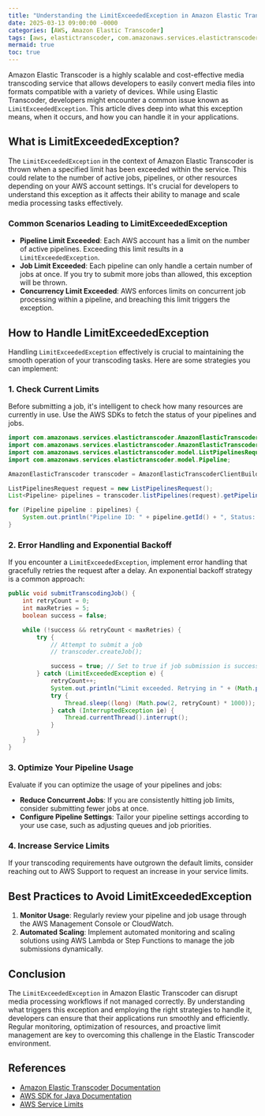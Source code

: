```yaml
---
title: "Understanding the LimitExceededException in Amazon Elastic Transcoder"
date: 2025-03-13 09:00:00 -0000
categories: [AWS, Amazon Elastic Transcoder]
tags: [aws, elastictranscoder, com.amazonaws.services.elastictranscoder.model]
mermaid: true
toc: true
---
```



Amazon Elastic Transcoder is a highly scalable and cost-effective media transcoding service that allows developers to easily convert media files into formats compatible with a variety of devices. While using Elastic Transcoder, developers might encounter a common issue known as `LimitExceededException`. This article dives deep into what this exception means, when it occurs, and how you can handle it in your applications. 

## What is LimitExceededException?

The `LimitExceededException` in the context of Amazon Elastic Transcoder is thrown when a specified limit has been exceeded within the service. This could relate to the number of active jobs, pipelines, or other resources depending on your AWS account settings. It's crucial for developers to understand this exception as it affects their ability to manage and scale media processing tasks effectively.

### Common Scenarios Leading to LimitExceededException

- **Pipeline Limit Exceeded**: Each AWS account has a limit on the number of active pipelines. Exceeding this limit results in a `LimitExceededException`.
- **Job Limit Exceeded**: Each pipeline can only handle a certain number of jobs at once. If you try to submit more jobs than allowed, this exception will be thrown.
- **Concurrency Limit Exceeded**: AWS enforces limits on concurrent job processing within a pipeline, and breaching this limit triggers the exception.

## How to Handle LimitExceededException

Handling `LimitExceededException` effectively is crucial to maintaining the smooth operation of your transcoding tasks. Here are some strategies you can implement:

### 1. Check Current Limits

Before submitting a job, it's intelligent to check how many resources are currently in use. Use the AWS SDKs to fetch the status of your pipelines and jobs.

```java
import com.amazonaws.services.elastictranscoder.AmazonElasticTranscoder;
import com.amazonaws.services.elastictranscoder.AmazonElasticTranscoderClientBuilder;
import com.amazonaws.services.elastictranscoder.model.ListPipelinesRequest;
import com.amazonaws.services.elastictranscoder.model.Pipeline;

AmazonElasticTranscoder transcoder = AmazonElasticTranscoderClientBuilder.standard().build();

ListPipelinesRequest request = new ListPipelinesRequest();
List<Pipeline> pipelines = transcoder.listPipelines(request).getPipelines();

for (Pipeline pipeline : pipelines) {
    System.out.println("Pipeline ID: " + pipeline.getId() + ", Status: " + pipeline.getStatus());
}
```

### 2. Error Handling and Exponential Backoff

If you encounter a `LimitExceededException`, implement error handling that gracefully retries the request after a delay. An exponential backoff strategy is a common approach:

```java
public void submitTranscodingJob() {
    int retryCount = 0;
    int maxRetries = 5;
    boolean success = false;

    while (!success && retryCount < maxRetries) {
        try {
            // Attempt to submit a job
            // transcoder.createJob();

            success = true; // Set to true if job submission is successful
        } catch (LimitExceededException e) {
            retryCount++;
            System.out.println("Limit exceeded. Retrying in " + (Math.pow(2, retryCount)) + " seconds...");
            try {
                Thread.sleep((long) (Math.pow(2, retryCount) * 1000));
            } catch (InterruptedException ie) {
                Thread.currentThread().interrupt();
            }
        }
    }
}
```

### 3. Optimize Your Pipeline Usage

Evaluate if you can optimize the usage of your pipelines and jobs:

- **Reduce Concurrent Jobs**: If you are consistently hitting job limits, consider submitting fewer jobs at once.
- **Configure Pipeline Settings**: Tailor your pipeline settings according to your use case, such as adjusting queues and job priorities.

### 4. Increase Service Limits

If your transcoding requirements have outgrown the default limits, consider reaching out to AWS Support to request an increase in your service limits.

## Best Practices to Avoid LimitExceededException

1. **Monitor Usage**: Regularly review your pipeline and job usage through the AWS Management Console or CloudWatch.
2. **Automated Scaling**: Implement automated monitoring and scaling solutions using AWS Lambda or Step Functions to manage the job submissions dynamically.

## Conclusion

The `LimitExceededException` in Amazon Elastic Transcoder can disrupt media processing workflows if not managed correctly. By understanding what triggers this exception and employing the right strategies to handle it, developers can ensure that their applications run smoothly and efficiently. Regular monitoring, optimization of resources, and proactive limit management are key to overcoming this challenge in the Elastic Transcoder environment.

## References
- [Amazon Elastic Transcoder Documentation](https://docs.aws.amazon.com/elastictranscoder/latest/developerguide/what-is.html)
- [AWS SDK for Java Documentation](https://docs.aws.amazon.com/sdk-for-java/latest/developer-guide/home.html)
- [AWS Service Limits](https://docs.aws.amazon.com/general/latest/gr/aws_service_limits.html)